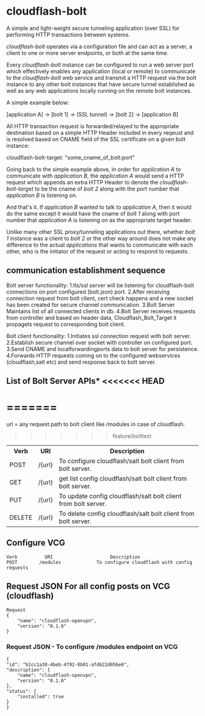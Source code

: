 cloudflash-bolt
===============

A simple and light-weight secure tunneling application (over SSL) for
performing HTTP transactions between systems.

*cloudflash-bolt* operates via a configuration file and can act as a
 server, a client to one or more server endpoints, or both at the same
 time.

Every *cloudflash-bolt* instance can be configured to run a web server
port which effectively enables any application (local or remote) to
communicate to the *cloudflash-bolt* web service and transmit a HTTP
request via the bolt instance to any other bolt instances that have
secure tunnel established as well as any web applications locally
running on the remote bolt instances.

A simple example below:

[application A] -> [bolt 1] -> (SSL tunnel) -> [bolt 2] -> [application B]

All HTTP transaction request is forwarded/relayed to the appropriate
destination based on a simple HTTP Header included in every reqeust
and is resolved based on CNAME field of the SSL certificate on a given
bolt instance:

cloudflash-bolt-target: "some_cname_of_bolt:port"

Going back to the simple example above, in order for *application A*
to communicate with *application B*, the *application A* would send
a HTTP request which appends an extra HTTP Header to denote the
*cloudflash-bolt-target* to be the cname of *bolt 2* along with the
port number that *application B* is listening on.

And that's it.  If *application B* wanted to talk to *application A*,
then it would do the same except it would have the cname of *bolt 1*
along with port number that *application A* is listening on as the
appropriate target header.

Unlike many other SSL proxy/tunneling applications out there, whether
*bolt 1* instance was a client to *bolt 2* or the other way around
does not make any difference to the actual *applications* that wants
to communicate with each other, who is the initiator of the request or
acting to respond to requests.

communication establishment sequence
------------------------------------

Bolt server functionality:
1.tls/ssl server will be listening for cloudflash-bolt connections on port configured (bolt.json) port.
2.After receiving connection request from bolt client, cert check happens and a new socket has been created for secure channel communication. 
3.Bolt Server Maintains list of all connected clients in db.
4.Bolt Server receives requests from controller and based on header data, Cloudflash_Bolt_Target it propagets request to corresponding bolt client.


Bolt client functionality:
1.Initiates ssl connection request with bolt server.
2.Establish secure channel over socket with controller on configured port.
3.Send CNAME and localforwardingports data to bolt server for persistence.
4.Forwards HTTP requests coming on to the configured webservices (cloudflash,salt etc) and send response back to bolt server.


List of Bolt Server APIs*
<<<<<<< HEAD
-------------------------
=======
========================
url = any request path to bolt client like /modules in case of cloudflash.
>>>>>>> feature/bolttest

<table>
  <tr>
    <th>Verb</th><th>URI</th><th>Description</th>
  </tr>
  <tr>
    <td>POST</td><td>/{url}</td><td>To configure cloudflash/salt bolt client from bolt server. </td>
  </tr>
  <tr>
    <td>GET</td><td>/{url}</td><td>get list config cloudflash/salt bolt client from bolt server.</td>
  </tr>
  <tr>
    <td>PUT</td><td>/{url}</td><td>To update config cloudflash/salt bolt client from bolt server.</td>
  </tr>
  <tr>
    <td>DELETE</td><td>/{url}</td><td>To delete config cloudflash/salt bolt client from bolt server.</td>
  </tr>
</table>



Configure VCG
-------------------------

    Verb          URI                     Description
    POST        /modules             To configure cloudflash with config requests

## Request JSON For all config posts on VCG (cloudflash)
    Request
    {
        "name": "cloudflash-openvpn",
        "version": "0.1.6"
    }
	
### Request JSON  - To configure /modules endpoint on VCG

    {
    "id": "b2cc1a38-4beb-4792-8b01-afd622d056e6",
    "description": {
        "name": "cloudflash-openvpn",
        "version": "0.1.6"
    },
    "status": {
        "installed": true
    }
    }
